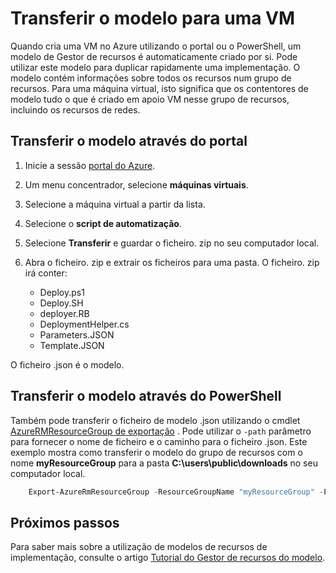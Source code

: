 <properties
    pageTitle="Criar uma imagem VM a partir de um VM Azure | Microsoft Azure"
    description="Saiba como criar uma imagem VM GRG a partir de um VM Azure existentes criados no modelo de implementação de Gestor de recursos"
    services="virtual-machines-windows"
    documentationCenter=""
    authors="cynthn"
    manager="timlt"
    editor=""
    tags="azure-resource-manager"/>

<tags
    ms.service="virtual-machines-windows"
    ms.workload="infrastructure-services"
    ms.tgt_pltfrm="vm-windows"
    ms.devlang="na"
    ms.topic="article"
    ms.date="10/10/2016"
    ms.author="cynthn"/>


# <a name="download-the-template-for-a-vm"></a>Transferir o modelo para uma VM

Quando cria uma VM no Azure utilizando o portal ou o PowerShell, um modelo de Gestor de recursos é automaticamente criado por si. Pode utilizar este modelo para duplicar rapidamente uma implementação. O modelo contém informações sobre todos os recursos num grupo de recursos. Para uma máquina virtual, isto significa que os contentores de modelo tudo o que é criado em apoio VM nesse grupo de recursos, incluindo os recursos de redes.

## <a name="download-the-template-using-the-portal"></a>Transferir o modelo através do portal

1. Inicie a sessão [portal do Azure](https://portal.azure.com/).
2. Um menu concentrador, selecione **máquinas virtuais**.
3. Selecione a máquina virtual a partir da lista.
5. Selecione o **script de automatização**.
6. Selecione **Transferir** e guardar o ficheiro. zip no seu computador local.
7. Abra o ficheiro. zip e extrair os ficheiros para uma pasta. O ficheiro. zip irá conter:
    
    - Deploy.ps1
    - Deploy.SH 
    - deployer.RB
    - DeploymentHelper.cs
    - Parameters.JSON
    - Template.JSON

O ficheiro .json é o modelo.
    
## <a name="download-the-template-using-powershell"></a>Transferir o modelo através do PowerShell

Também pode transferir o ficheiro de modelo .json utilizando o cmdlet [AzureRMResourceGroup de exportação](https://msdn.microsoft.com/library/mt715427.aspx) . Pode utilizar o `-path` parâmetro para fornecer o nome de ficheiro e o caminho para o ficheiro .json. Este exemplo mostra como transferir o modelo do grupo de recursos com o nome **myResourceGroup** para a pasta **C:\users\public\downloads** no seu computador local.

```powershell
    Export-AzureRmResourceGroup -ResourceGroupName "myResourceGroup" -Path "C:\users\public\downloads"
```

## <a name="next-steps"></a>Próximos passos

Para saber mais sobre a utilização de modelos de recursos de implementação, consulte o artigo [Tutorial do Gestor de recursos do modelo](../resource-manager-template-walkthrough.md).